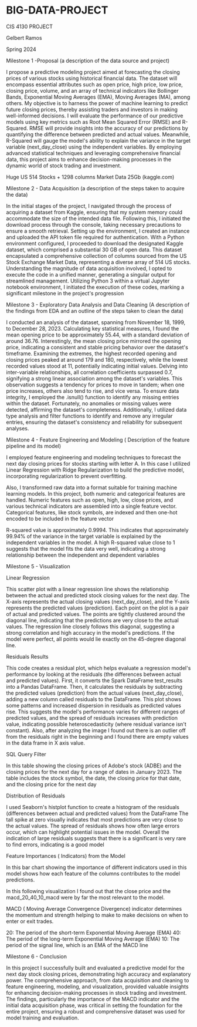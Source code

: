 # BIG-DATA-PROJECT

CIS 4130 PROJECT

Gelbert Ramos

Spring 2024

Milestone 1 -Proposal 
(a description of the data source and project)

I propose a predictive modeling project aimed at forecasting the closing prices of various stocks using historical financial data. The dataset will encompass essential attributes such as open price, high price, low price, closing price, volume, and an array of technical indicators like Bollinger Bands, Exponential Moving Averages (EMA), Moving Averages (MA), among others.
My objective is to harness the power of machine learning to predict future closing prices, thereby assisting traders and investors in making well-informed decisions. I will evaluate the performance of our predictive models using key metrics such as Root Mean Squared Error (RMSE) and R-Squared. RMSE will provide insights into the accuracy of our predictions by quantifying the difference between predicted and actual values. Meanwhile, R-Squared will gauge the model's ability to explain the variance in the target variable (next_day_close) using the independent variables.
By employing advanced statistical techniques and leveraging comprehensive financial data, this project aims to enhance decision-making processes in the dynamic world of stock trading and investment.

Huge US 514 Stocks + 1298 columns Market Data 25Gb (kaggle.com)

Milestone 2 - Data Acquisition 
(a description of the steps taken to acquire the data)

In the initial stages of the project, I navigated through the process of acquiring a dataset from Kaggle, ensuring that my system memory could accommodate the size of the intended data file. Following this, I initiated the download process through the console, taking necessary precautions to ensure a smooth retrieval.
Setting up the environment, I created an instance and uploaded the API token file required for authentication. With a Python environment configured, I proceeded to download the designated Kaggle dataset, which comprised a substantial 30 GB of open data. This dataset encapsulated a comprehensive collection of columns sourced from the US Stock Exchange Market Data, representing a diverse array of 514 US stocks.
Understanding the magnitude of data acquisition involved, I opted to execute the code in a unified manner, generating a singular output for streamlined management. Utilizing Python 3 within a virtual Jupyter notebook environment, I initiated the execution of these codes, marking a significant milestone in the project's progression

Milestone 3 - Exploratory Data Analysis and Data Cleaning
(A description of the findings from EDA and an outline of the steps taken to clean the data)

I conducted an  analysis of the dataset, spanning from November 18, 1999, to December 28, 2023. Calculating key statistical measures, I found the mean opening price to be approximately 55.44, with a standard deviation of around 36.76. Interestingly, the mean closing price mirrored the opening price, indicating a consistent and stable pricing behavior over the dataset's timeframe.
Examining the extremes, the highest recorded opening and closing prices peaked at around 179 and 180, respectively, while the lowest recorded values stood at 11, potentially indicating initial values.
Delving into inter-variable relationships, all correlation coefficients surpassed 0.7, signifying a strong linear association among the dataset's variables. This observation suggests a tendency for prices to move in tandem; when one price increases, others also tend to rise, and vice versa.
To ensure data integrity, I employed the .isnull() function to identify any missing entries within the dataset. Fortunately, no anomalies or missing values were detected, affirming the dataset's completeness.
Additionally, I utilized data type analysis and filter functions to identify and remove any irregular entries, ensuring the dataset's consistency and reliability for subsequent analyses.


Milestone 4 - Feature Engineering and Modeling
( Description of the feature pipeline and its model)

I employed feature engineering and modeling techniques to forecast the next day closing prices for stocks starting with letter A. In this case I utilized Linear Regression with Ridge Regularization to build the predictive model, incorporating regularization to prevent overfitting.

Also, I transformed raw data into a format suitable for training machine learning models. In this project, both numeric and categorical features are handled. Numeric features such as open, high, low, close prices, and various technical indicators are assembled into a single feature vector. Categorical features, like stock symbols, are indexed and then one-hot encoded to be included in the feature vector

R-squared value is approximately 0.9994. This indicates that approximately 99.94% of the variance in the target variable is explained by the independent variables in the model. A high R-squared value close to 1 suggests that the model fits the data very well, indicating a strong relationship between the independent and dependent variables


Milestone 5 - Visualization

Linear Regression

This scatter plot with a linear regression line shows the relationship between the actual and predicted stock closing values for the next day. The X-axis represents the actual closing values (next_day_close), and the Y-axis represents the predicted values (prediction). Each point on the plot is a pair of actual and predicted values.
The points are tightly clustered around the diagonal line, indicating that the predictions are very close to the actual values. The regression line closely follows this diagonal, suggesting a strong correlation and high accuracy in the model's predictions. If the model were perfect, all points would lie exactly on the 45-degree diagonal line.






Residuals Results 

This code creates a residual plot, which helps evaluate a regression model's performance by looking at the residuals (the differences between actual and predicted values).
First, it converts the Spark DataFrame test_results into a Pandas DataFrame. Then, it calculates the residuals by subtracting the predicted values (prediction) from the actual values (next_day_close), adding a new column called residuals to the DataFrame.
This plot shows some patterns and increased dispersion in residuals as predicted values rise. This suggests the model's performance varies for different ranges of predicted values, and the spread of residuals increases with prediction value, indicating possible heteroscedasticity (where residual variance isn't constant).
Also, after analyzing the image I found out there is an outlier off from the residuals right in the beginning and I found there are empty values in the data frame in X axis value.






SQL Query Filter

In this table showing the closing prices of Adobe's stock (ADBE) and the closing prices for the next day for a range of dates in January 2023. The table includes the stock symbol, the date, the closing price for that date, and the closing price for the next day




Distribution of Residuals 

I used Seaborn's histplot function to create a histogram of the residuals (differences between actual and predicted values) from the DataFrame
The tall spike at zero visually indicates that most predictions are very close to the actual values. The spread of residuals shows how often large errors occur, which can highlight potential issues in the model.
Overall the indication of large residuals suggests that there is a significant is very rare to find errors, indicating is a good model


Feature Importances ( Indicators)  from the Model

In this bar chart showing the importance of different indicators used in this model shows how each feature of the columns contributes to the model predictions.

In this following visualization I found out that the close price and the macd_20_40_10_macd were by far the most relevant to the model.

MACD ( Moving Average Convergence Divergence)  indicator determines the momentum and strength helping to make to make decisions on when to enter or exit trades.

20: The period of the short-term Exponential Moving Average (EMA)
40: The period of the long-term Exponential Moving Average (EMA)
10: The period of the signal line, which is an EMA of the MACD line


Milestone 6 - Conclusion 

In this project I successfully built and evaluated a predictive model for the next day stock closing prices, demonstrating high accuracy and explanatory power. The comprehensive approach, from data acquisition and cleaning to feature engineering, modeling, and visualization, provided valuable insights for enhancing decision-making processes in stock trading and investment. The findings, particularly the importance of the MACD indicator and the initial data acquisition phase, was critical in setting the foundation for the entire project, ensuring a robust and comprehensive dataset was used for model training and evaluation.












